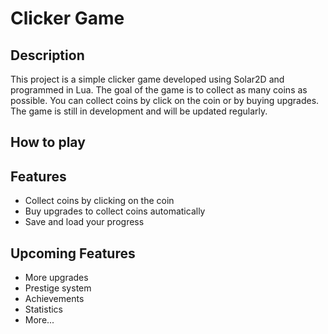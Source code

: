 # Clicker Game

## Description
This project is a simple clicker game developed using Solar2D and programmed in Lua. The goal of the game is to collect as many coins as possible. You can collect coins by click on the coin or by buying upgrades. The game is still in development and will be updated regularly.

## How to play

## Features
- Collect coins by clicking on the coin
- Buy upgrades to collect coins automatically
- Save and load your progress

## Upcoming Features
- More upgrades
- Prestige system
- Achievements
- Statistics
- More...